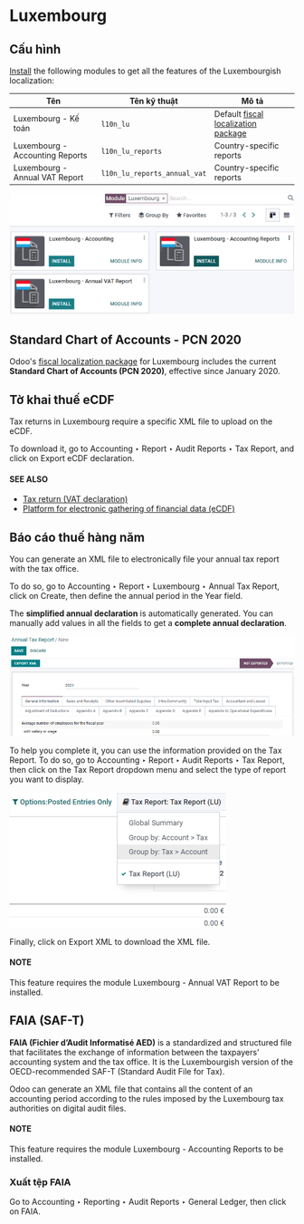 # Luxembourg

## Cấu hình

[Install](../../general/apps_modules.md#general-install) the following modules to get all the features of the Luxembourgish
localization:

| Tên                             | Tên kỹ thuật                 | Mô tả                                                                   |
|---------------------------------|------------------------------|-------------------------------------------------------------------------|
| Luxembourg - Kế toán            | `l10n_lu`                    | Default [fiscal localization package](./#fiscal-localizations-packages) |
| Luxembourg - Accounting Reports | `l10n_lu_reports`            | Country-specific reports                                                |
| Luxembourg - Annual VAT Report  | `l10n_lu_reports_annual_vat` | Country-specific reports                                                |
![The three modules for the Luxembourgish Fiscal Localization Package on Odoo](../../../.gitbook/assets/modules.png)

## Standard Chart of Accounts - PCN 2020

Odoo's [fiscal localization package](./#fiscal-localizations-packages) for Luxembourg includes
the current **Standard Chart of Accounts (PCN 2020)**, effective since January 2020.

## Tờ khai thuế eCDF

Tax returns in Luxembourg require a specific XML file to upload on the eCDF.

To download it, go to Accounting ‣ Report ‣ Audit Reports ‣ Tax Report, and
click on Export eCDF declaration.

#### SEE ALSO
- [Tax return (VAT declaration)](../accounting/reporting/tax_returns.md)
- [Platform for electronic gathering of financial data (eCDF)](http://www.ecdf.lu)

## Báo cáo thuế hàng năm

You can generate an XML file to electronically file your annual tax report with the tax office.

To do so, go to Accounting ‣ Report ‣ Luxembourg ‣ Annual Tax Report, click
on Create, then define the annual period in the Year field.

The **simplified annual declaration** is automatically generated. You can manually add values in all
the fields to get a **complete annual declaration**.

![Odoo Accounting (Luxembourg localization) generates an annual tax declaration.](../../../.gitbook/assets/annual-tax-report.png)

To help you complete it, you can use the information provided on the Tax Report. To do
so, go to Accounting ‣ Report ‣ Audit Reports ‣ Tax Report, then click on the
Tax Report dropdown menu and select the type of report you want to display.

![Dropdown menu to select the type of Tax Report](../../../.gitbook/assets/tax-report-types.png)

Finally, click on Export XML to download the XML file.

#### NOTE
This feature requires the module Luxembourg - Annual VAT Report to be installed.

## FAIA (SAF-T)

**FAIA (Fichier d’Audit Informatisé AED)** is a standardized and structured file that facilitates
the exchange of information between the taxpayers' accounting system and the tax office. It is the
Luxembourgish version of the OECD-recommended SAF-T (Standard Audit File for Tax).

Odoo can generate an XML file that contains all the content of an accounting period according to the
rules imposed by the Luxembourg tax authorities on digital audit files.

#### NOTE
This feature requires the module Luxembourg - Accounting Reports to be installed.

### Xuất tệp FAIA

Go to Accounting ‣ Reporting ‣ Audit Reports ‣  General Ledger, then click on
FAIA.
